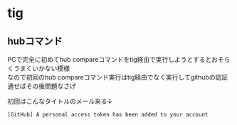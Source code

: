 # tig

## hubコマンド
PCで完全に初めてhub compareコマンドをtig経由で実行しようとするとおそらくうまくいかない模様  
なので初回のhub compareコマンド実行はtig経由でなく実行してgithubの認証通せばその後問題なさげ

初回はこんなタイトルのメール来る↓
```
[GitHub] A personal access token has been added to your account
```